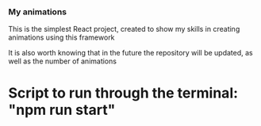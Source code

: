 ### My animations

 This is the simplest React project, created to show my skills in creating animations using this framework

 It is also worth knowing that in the future the repository will be updated, as well as the number of animations

# Script to run through the terminal: "npm run start"